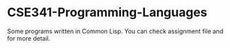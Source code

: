 # CSE341-Programming-Languages

Some programs written in Common Lisp. You can check assignment file and for more detail.
